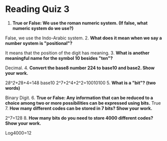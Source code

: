 Reading Quiz 3
=================
1. **True or False: We use the roman numeric system. (If false, what numeric system do we use?)**

 False, we use the Indo-Arabic system.
2. **What does it mean when we say a number system is "positional"?**

 It means that the position of the digit has meaning.
3. **What is another meaningful name for the symbol 10 besides "ten"?**

 Decimal.
4. **Convert the base8 number 224 to base10 and base2. Show your work.**

 2*8^2+2*8+4=148 base10
 2^7+2^4+2^2=10010100
5. **What is a "bit"? (two words)**

 Binary Digit.
6. **True or False: Any information that can be reduced to a choice among two or more possibilities can be expressed using bits.**
 True
7. **How many different codes can be stored in 7 bits? Show your work.**

 2^7=128
8. **How many bits do you need to store 4000 different codes? Show your work.**

 Log4000=12
